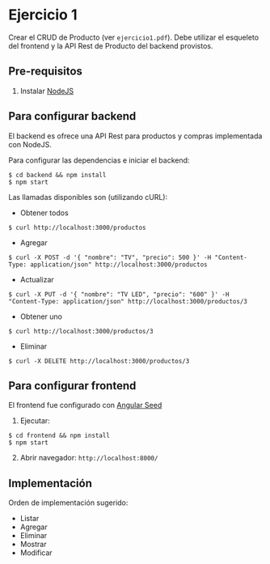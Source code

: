 # Ejercicio 1

Crear el CRUD de Producto (ver `ejercicio1.pdf`). Debe utilizar el esqueleto del frontend y la API Rest de Producto del backend provistos.

## Pre-requisitos

1. Instalar [NodeJS](https://nodejs.org/en/download/)

## Para configurar backend

El backend es ofrece una API Rest para productos y compras implementada con NodeJS.

Para configurar las dependencias e iniciar el backend:
```
$ cd backend && npm install
$ npm start
```

Las llamadas disponibles son (utilizando cURL):

- Obtener todos
```
$ curl http://localhost:3000/productos 
```

- Agregar 
```
$ curl -X POST -d '{ "nombre": "TV", "precio": 500 }' -H "Content-Type: application/json" http://localhost:3000/productos
```

- Actualizar
```
$ curl -X PUT -d '{ "nombre": "TV LED", "precio": "600" }' -H "Content-Type: application/json" http://localhost:3000/productos/3 
```

- Obtener uno
```
$ curl http://localhost:3000/productos/3
```

- Eliminar 
```
$ curl -X DELETE http://localhost:3000/productos/3
```

## Para configurar frontend

El frontend fue configurado con [Angular Seed](https://github.com/angular/angular-seed)

1. Ejecutar: 
```
$ cd frontend && npm install
$ npm start
```
2. Abrir navegador: `http://localhost:8000/`

## Implementación

Orden de implementación sugerido:

- Listar
- Agregar
- Eliminar
- Mostrar
- Modificar
